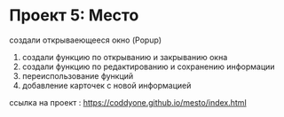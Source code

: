 # Проект 5: Место

создали открываеющееся окно (Popup)
 1. создали функцию по открыванию и закрыванию окна
 2. создали функцию по редактированию и сохранению информации
 3. переиспользование функций
 4. добавление карточек с новой информацией



ссылка на проект : https://coddyone.github.io/mesto/index.html

